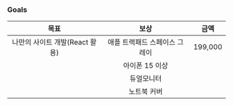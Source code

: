 ### Goals

|              목표              |             보상              |  금액   |
| :----------------------------: | :---------------------------: | :-----: |
| 나만의 사이트 개발(React 활용) | 애플 트랙패드 스페이스 그레이 | 199,000 |
|                                |        아이폰 15 이상         |         |
|                                |          듀얼모니터           |         |
|                                |          노트북 커버          |         |

